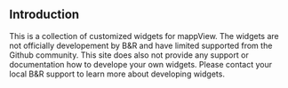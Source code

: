 ## Introduction
This is a collection of customized widgets for mappView. The widgets are not officially developement by B&R and have limited supported from the Github community. This site does also not provide any support or documentation how to develope your own widgets. Please contact your local B&R support to learn more about developing widgets.



